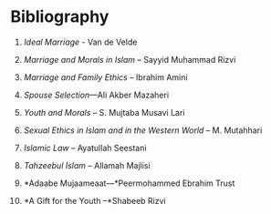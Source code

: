Bibliography
============

1. *Ideal Marriage* - Van de Velde

2. *Marriage and Morals in Islam* – Sayyid Muhammad Rizvi

3. *Marriage and Family Ethics* – Ibrahim Amini

4. *Spouse Selection*—Ali Akber Mazaheri

5. *Youth and Morals* – S. Mujtaba Musavi Lari

6. *Sexual Ethics in Islam and in the Western World* – M. Mutahhari

7. *Islamic Law* – Ayatullah Seestani

8. *Tahzeebul Islam* – Allamah Majlisi

9. *Adaabe Mujaameaat—*Peermohammed Ebrahim Trust

10. *A Gift for the Youth –*Shabeeb Rizvi


